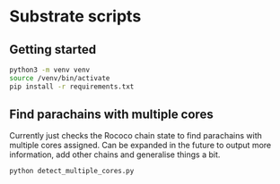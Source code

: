 # Substrate scripts

## Getting started

```sh
python3 -m venv venv
source /venv/bin/activate
pip install -r requirements.txt
```

## Find parachains with multiple cores

Currently just checks the Rococo chain state to find parachains with multiple cores assigned.
Can be expanded in the future to output more information, add other chains and generalise things a bit.

```sh
python detect_multiple_cores.py
```
